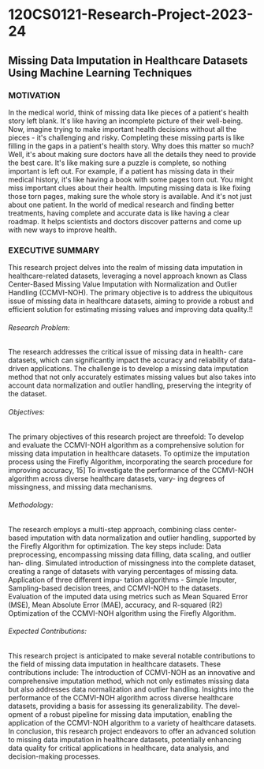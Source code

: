 # 120CS0121-Research-Project-2023-24
## Missing Data Imputation in Healthcare Datasets Using Machine Learning Techniques

### MOTIVATION
In the medical world, think of missing data like pieces of a patient's health story left blank. It's like having an incomplete picture of their well-being. Now, imagine trying to make important health decisions without all the pieces - it's challenging and risky. Completing these missing parts is like filling in the gaps in a patient's health story. Why does this matter so much? Well, it's about making sure doctors have all the details they need to provide the best care. It's like making sure a puzzle is complete, so nothing important is left out. For example, if a patient has missing data in their medical history, it's like having a book with some pages torn out. You might miss important clues about their health. Imputing missing data is like fixing those torn pages, making sure the whole story is available. And it's not just about one patient. In the world of medical research and finding better treatments, having complete and accurate data is like having a clear roadmap. It helps scientists and doctors discover patterns and come up with new ways to improve health.

### EXECUTIVE SUMMARY
This research project delves into the realm of missing data imputation in healthcare-related datasets, leveraging a novel approach known as Class Center-Based Missing Value Imputation with Normalization and Outlier Handling (CCMVI-NOH). The primary objective is to address the ubiquitous issue of missing data in healthcare datasets, aiming to provide a robust and efficient solution for estimating missing values and improving data quality.!!
###### Research Problem: 
The research addresses the critical issue of missing data in health-
care datasets, which can significantly impact the accuracy and reliability of data-driven applications. The challenge is to develop a missing data imputation method that not only accurately estimates missing values but also takes into account data normalization and outlier handling, preserving the integrity of the dataset.
###### Objectives: 
The primary objectives of this research project are threefold: To develop
and evaluate the CCMVI-NOH algorithm as a comprehensive solution for missing data imputation in healthcare datasets. To optimize the imputation process using the Firefly Algorithm, incorporating the search procedure for improving accuracy, 15] To investigate the performance of the CCMVI-NOH algorithm across diverse healthcare datasets, vary- ing degrees of missingness, and missing data mechanisms.
###### Methodology: 
The research employs a multi-step approach, combining class center- based imputation with data normalization and outlier handling, supported by the Firefly Algorithm for optimization. The key steps include:
Data preprocessing, encompassing missing data filling, data scaling, and outlier han- dling. Simulated introduction of missingness into the complete dataset, creating a range of datasets with varying percentages of missing data. Application of three different impu- tation algorithms - Simple Imputer, Sampling-based decision trees, and CCMVI-NOH to the datasets. Evaluation of the imputed data using metrics such as Mean Squared Error (MSE), Mean Absolute Error (MAE), accuracy, and R-squared (R2) Optimization of the CCMVI-NOH algorithm using the Firefly Algorithm.
###### Expected Contributions: 
This research project is anticipated to make several notable contributions to the field of missing data imputation in healthcare datasets. These contributions include:
The introduction of CCMVI-NOH as an innovative and comprehensive imputation method, which not only estimates missing data but also addresses data normalization and outlier handling. Insights into the performance of the CCMVI-NOH algorithm across diverse healthcare datasets, providing a basis for assessing its generalizability. The devel- opment of a robust pipeline for missing data imputation, enabling the application of the CCMVI-NOH algorithm to a variety of healthcare datasets. In conclusion, this research project endeavors to offer an advanced solution to missing data imputation in healthcare datasets, potentially enhancing data quality for critical applications in healthcare, data analysis, and decision-making processes.

